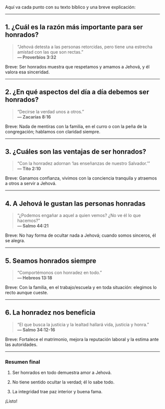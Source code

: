 Aquí va cada punto con su texto bíblico y una breve explicación:

---

## 1. ¿Cuál es la razón más importante para ser honrados?

> “Jehová detesta a las personas retorcidas, pero tiene una estrecha amistad con las que son rectas.”  
> **— Proverbios 3:32**

Breve: Ser honrados muestra que respetamos y amamos a Jehová, y él valora esa sinceridad.

---

## 2. ¿En qué aspectos del día a día debemos ser honrados?

> “Decirse la verdad unos a otros.”  
> **— Zacarías 8:16**

Breve: Nada de mentiras con la familia, en el curro o con la peña de la congregación; hablamos con claridad siempre.

---

## 3. ¿Cuáles son las ventajas de ser honrados?

> “Con la honradez adornan ‘las enseñanzas de nuestro Salvador.’”  
> **— Tito 2:10**

Breve: Ganamos confianza, vivimos con la conciencia tranquila y atraemos a otros a servir a Jehová.

---

## 4. A Jehová le gustan las personas honradas

> “¿Podemos engañar a aquel a quien vemos? ¿No ve él lo que hacemos?”  
> **— Salmo 44:21**

Breve: No hay forma de ocultar nada a Jehová; cuando somos sinceros, él se alegra.

---

## 5. Seamos honrados siempre

> “Comportémonos con honradez en todo.”  
> **— Hebreos 13:18**

Breve: Con la familia, en el trabajo/escuela y en toda situación: elegimos lo recto aunque cueste.

---

## 6. La honradez nos beneficia

> “El que busca la justicia y la lealtad hallará vida, justicia y honra.”  
> **— Salmo 34:12-16**

Breve: Fortalece el matrimonio, mejora la reputación laboral y la estima ante las autoridades.

---

### Resumen final

1. Ser honrados en todo demuestra amor a Jehová.
    
2. No tiene sentido ocultar la verdad; él lo sabe todo.
    
3. La integridad trae paz interior y buena fama.
    

¡Listo!